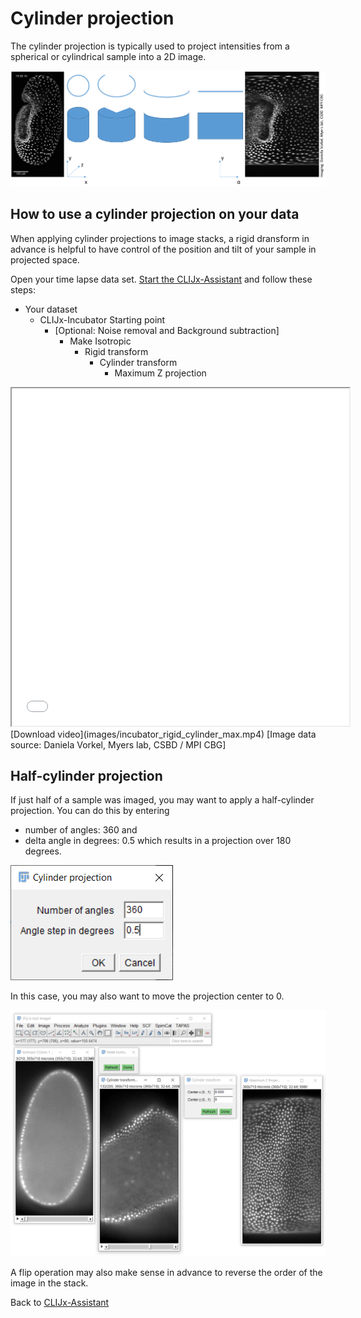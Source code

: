 # Cylinder projection
The cylinder projection is typically used to project intensities from a spherical or cylindrical sample into a 2D image.

![Image](images/cylinder_projection.png)

## How to use a cylinder projection on your data
When applying cylinder projections to image stacks, a rigid dransform in advance is helpful to have control of the position and tilt of your sample in projected space.


Open your time lapse data set. [Start the CLIJx-Assistant](https://clij.github.io/assistant/getting_started) and follow these steps:

* Your dataset
  * CLIJx-Incubator Starting point
    * [Optional: Noise removal and Background subtraction]
      * Make Isotropic
        * Rigid transform
          * Cylinder transform
            * Maximum Z projection

<iframe src="images/incubator_rigid_cylinder_max.mp4" width="540" height="540"></iframe>
[Download video](images/incubator_rigid_cylinder_max.mp4) [Image data source: Daniela Vorkel, Myers lab, CSBD / MPI CBG]

## Half-cylinder projection
If just half of a sample was imaged, you may want to apply a half-cylinder projection. 
You can do this by entering 
* number of angles: 360 and
* delta angle in degrees: 0.5
which results in a projection over 180 degrees. 

![Image](images/half_cylinder_projection.png)

In this case, you may also want to move the projection center to 0.  

![Image](images/half_cylinder_projection1.png)

A flip operation may also make sense in advance to reverse the order of the image in the stack.

Back to [CLIJx-Assistant](https://clij.github.io/assistant)